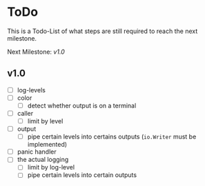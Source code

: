 # ToDo

This is a Todo-List of what steps are still required to reach the next milestone.

Next Milestone: *v1.0*

## v1.0

- [ ] log-levels
- [ ] color
	- [ ] detect whether output is on a terminal
- [ ] caller
	- [ ] limit by level
- [ ] output
	- [ ] pipe certain levels into certains outputs (`io.Writer` must be implemented)
- [ ] panic handler
- [ ] the actual logging
	- [ ] limit by log-level
	- [ ] pipe certain levels into certain outputs
